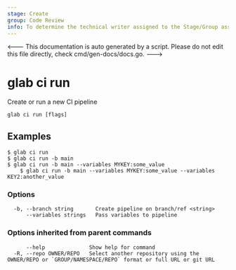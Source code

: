 ```yaml
---
stage: Create
group: Code Review
info: To determine the technical writer assigned to the Stage/Group associated with this page, see https://about.gitlab.com/handbook/product/ux/technical-writing/#assignments
---
```


<---
This documentation is auto generated by a script.
Please do not edit this file directly, check cmd/gen-docs/docs.go.
--->

# glab ci run

Create or run a new CI pipeline

```plaintext
glab ci run [flags]
```

## Examples

```plaintext
$ glab ci run
$ glab ci run -b main
$ glab ci run -b main --variables MYKEY:some_value
 	$ glab ci run -b main --variables MYKEY:some_value --variables KEY2:another_value

```

### Options

```plaintext
  -b, --branch string       Create pipeline on branch/ref <string>
      --variables strings   Pass variables to pipeline
```

### Options inherited from parent commands

```plaintext
      --help              Show help for command
  -R, --repo OWNER/REPO   Select another repository using the OWNER/REPO or `GROUP/NAMESPACE/REPO` format or full URL or git URL
```

